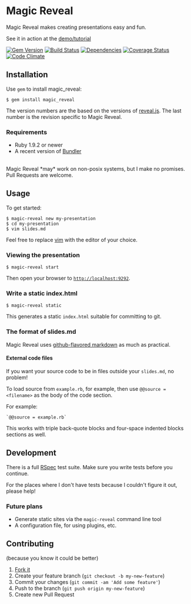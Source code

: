 # Magic Reveal

Magic Reveal makes creating presentations easy and fun.

See it in action at the [demo/tutorial](http://docwhat.github.io/magic_reveal/)

[![Gem Version](https://badge.fury.io/rb/magic_reveal.png)](http://badge.fury.io/rb/magic_reveal)
[![Build Status](https://secure.travis-ci.org/docwhat/magic_reveal.png?branch=master)](http://travis-ci.org/docwhat/magic_reveal)
[![Dependencies](https://gemnasium.com/docwhat/magic_reveal.png?branch=master)](https://gemnasium.com/docwhat/magic_reveal)
[![Coverage Status](https://coveralls.io/repos/docwhat/magic_reveal/badge.png?branch=master)](https://coveralls.io/r/docwhat/magic_reveal)
[![Code Climate](https://codeclimate.com/github/docwhat/magic_reveal.png)](https://codeclimate.com/github/docwhat/magic_reveal)

## Installation

Use `gem` to install magic_reveal:

    $ gem install magic_reveal

The version numbers are the based on the versions of
[reveal.js](https://github.com/hakimel/reveal.js). The last number is
the revision specific to Magic Reveal.

### Requirements

* Ruby 1.9.2 or newer
* A recent version of [Bundler](http://bundler.io/)

<br/>
Magic Reveal *may* work on non-posix systems, but I make no promises. Pull Requests are
welcome.

## Usage

To get started:

    $ magic-reveal new my-presentation
    $ cd my-presentation
    $ vim slides.md

Feel free to replace [vim](http://vim.org/) with the editor of your choice.

### Viewing the presentation

    $ magic-reveal start

Then open your browser to [`http://localhost:9292`](http://localhost:9292).

### Write a static index.html

    $ magic-reveal static

This generates a static `index.html` suitable for committing to git.

### The format of slides.md

Magic Reveal uses [github-flavored
markdown](https://help.github.com/articles/github-flavored-markdown)
as much as practical.

#### External code files

If you want your source code to be in files outside your `slides.md`, no problem!

To load source from `example.rb`, for example, then use `@@source = <filename>`
as the body of the code section.

For example:

```
`@@source = example.rb`
```

This works with triple back-quote blocks and four-space indented blocks sections as well.

## Development

There is a full [RSpec](http://rspec.info/) test suite.  Make sure you
write tests before you continue.

For the places where I don't have tests because I couldn't figure it out,
please help!

### Future plans

* Generate static sites via the `magic-reveal` command line tool
* A configuration file, for using plugins, etc.

## Contributing

(because you know it could be better)

1. [Fork it](https://github.com/docwhat/magic_reveal)
2. Create your feature branch (`git checkout -b my-new-feature`)
3. Commit your changes (`git commit -am 'Add some feature'`)
4. Push to the branch (`git push origin my-new-feature`)
5. Create new Pull Request
